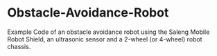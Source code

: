 # Obstacle-Avoidance-Robot
 Example Code of an obstacle avoidance robot using the Saleng Mobile Robot Shield,  an ultrasonic sensor and a 2-wheel (or 4-wheel) robot chassis.
